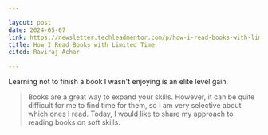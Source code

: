 ```yaml
---

layout: post
date: 2024-05-07
link: https://newsletter.techleadmentor.com/p/how-i-read-books-with-limited-time
title: How I Read Books with Limited Time
cited: Raviraj Achar

---
```


Learning not to finish a book I wasn't enjoying is an elite level gain.

> Books are a great way to expand your skills. However, it can be quite difficult for me to find time for them, so I am very selective about which ones I read. Today, I would like to share my approach to reading books on soft skills.